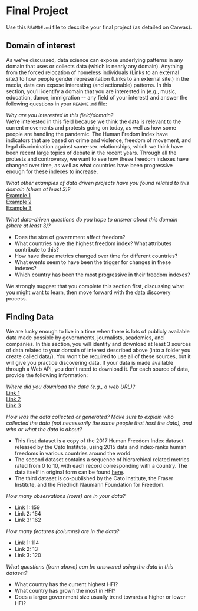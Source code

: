 # Final Project
Use this `REAMDE.md` file to describe your final project (as detailed on Canvas).

## Domain of interest
As we've discussed, data science can expose underlying patterns in any domain that uses or collects data (which is nearly any domain). Anything from the forced relocation of homeless individuals  (Links to an external site.)  to how people gender representation  (Links to an external site.)  in the media, data can expose interesting (and actionable) patterns. In this section, you'll identify a domain that you are interested in (e.g., music, education, dance, immigration -- any field of your interest) and answer the following questions in your `README.md` file:


_Why are you interested in this field/domain?_ <br>
We’re interested in this field because we think the data is relevant to the current movements and protests going on today, as well as how some people are handling the pandemic. The Human Fredom Index have indicators that are based on crime and violence, freedom of movement, and legal discrimination against same-sex relationships, which we think have been recent large topics of debate in the recent years.  Through all the protests and controversy,  we want to see how these freedom indexes have changed over time, as well as what countries have been progressive enough for these indexes to increase.

_What other examples of data driven projects have you found related to this domain (share at least 3)?_ <br>
[Example 1](https://www.atlasnetwork.org/news/article/the-human-freedom-index-provides-a-snapshot-of-global-liberty) <br>
[Example 2](https://www.fraserinstitute.org/studies/human-freedom-index-2019) <br>
[Example 3](https://www.cato.org/sites/cato.org/files/human-freedom-index-files/human-freedom-index-2015.pdf)

_What data-driven questions do you hope to answer about this domain (share at least 3)?_ <br>
- Does the size of government affect freedom?
- What countries have the highest freedom index? What attributes contribute to this?
- How have these metrics changed over time for different countries?
- What events seem to have been the trigger for changes in these indexes?
- Which country has been the most progressive in their freedom indexes?

We strongly suggest that you complete this section first, discussing what you might want to learn, then move forward with the data discovery process.

## Finding Data
We are lucky enough to live in a time when there is lots of publicly available data made possible by governments, journalists, academics, and companies. In this section, you will identify and download at least 3 sources of data related to your domain of interest described above (into a folder you create called data/). You won't be required to use all of these sources, but it will give you practice discovering data. If your data is made available through a Web API, you don't need to download it. For each source of data, provide the following information:

_Where did you download the data (e.g., a web URL)?_ <br>
[Link 1](https://www.kaggle.com/doyouevendata/cato-2017-human-freedom-index) <br>
[Link 2](https://www.kaggle.com/thaddeussegura/cleaned-human-freedom-index-20082017) <br>
[Link 3](https://www.kaggle.com/gsutters/the-human-freedom-index?select=hfi_cc_2019.csv)

_How was the data collected or generated? Make sure to explain who collected the data (not necessarily the same people that host the data), and who or what the data is about?_ <br>
- This first dataset is a copy of the 2017 Human Freedom Index dataset released by the Cato Institute, using 2015 data and index-ranks human freedoms in various countries around the world
- The second dataset contains a sequence of hierarchical related metrics rated from 0 to 10, with each record corresponding with a country. The data itself in original form can be found [here](https://www.cato.org/human-freedom-index).
- The third dataset is co-published by the Cato Institute, the Fraser Institute, and the Friedrich Naumann Foundation for Freedom.

_How many observations (rows) are in your data?_
- Link 1:  159
- Link 2: 154
- Link 3: 162

_How many features (columns) are in the data?_
- Link 1: 114
- Link 2:  13
- Link  3: 120

_What questions (from above) can be answered using the data in this dataset?_
- What country has the current highest HFI?
- What country has grown the most in HFI?
- Does a larger government size usually trend towards a higher or lower HFI?
